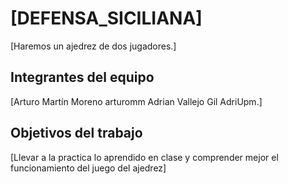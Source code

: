 # [DEFENSA_SICILIANA]

[Haremos un ajedrez de dos jugadores.]

## Integrantes del equipo

[Arturo Martín Moreno arturomm
 Adrian Vallejo Gil  AdriUpm.]

## Objetivos del trabajo

[Llevar a la practica lo aprendido en clase y comprender mejor el funcionamiento del juego del ajedrez]
